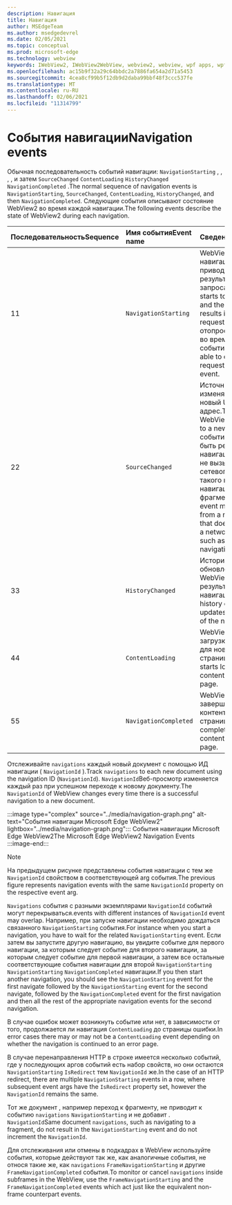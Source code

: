 ```yaml
---
description: Навигация
title: Навигация
author: MSEdgeTeam
ms.author: msedgedevrel
ms.date: 02/05/2021
ms.topic: conceptual
ms.prod: microsoft-edge
ms.technology: webview
keywords: IWebView2, IWebView2WebView, webview2, webview, wpf apps, wpf, edge, ICoreWebView2, ICoreWebView2Host, элемент управления браузера, edge html
ms.openlocfilehash: ac15b9f32a29c64bbdc2a7886fa654a2d71a5453
ms.sourcegitcommit: 4cea8cf99b5f12db9d2daba99bbf48f3ccc537fe
ms.translationtype: MT
ms.contentlocale: ru-RU
ms.lasthandoff: 02/06/2021
ms.locfileid: "11314799"
---
```

# <span data-ttu-id="5222a-104">События навигации</span><span class="sxs-lookup"><span data-stu-id="5222a-104">Navigation events</span></span>  

<span data-ttu-id="5222a-105">Обычная последовательность событий навигации: `NavigationStarting` , , , , и затем `SourceChanged` `ContentLoading` `HistoryChanged` `NavigationCompleted` .</span><span class="sxs-lookup"><span data-stu-id="5222a-105">The normal sequence of navigation events is `NavigationStarting`, `SourceChanged`, `ContentLoading`, `HistoryChanged`, and then `NavigationCompleted`.</span></span>  <span data-ttu-id="5222a-106">Следующие события описывают состояние WebView2 во время каждой навигации.</span><span class="sxs-lookup"><span data-stu-id="5222a-106">The following events describe the state of WebView2 during each navigation.</span></span>  

| <span data-ttu-id="5222a-107">Последовательность</span><span class="sxs-lookup"><span data-stu-id="5222a-107">Sequence</span></span> | <span data-ttu-id="5222a-108">Имя события</span><span class="sxs-lookup"><span data-stu-id="5222a-108">Event name</span></span> | <span data-ttu-id="5222a-109">Сведения</span><span class="sxs-lookup"><span data-stu-id="5222a-109">Details</span></span> |  
|:--- |:--- |:--- |  
| <span data-ttu-id="5222a-110">1</span><span class="sxs-lookup"><span data-stu-id="5222a-110">1</span></span> | `NavigationStarting`  |  <span data-ttu-id="5222a-111">WebView2 начинает навигацию и приводит к результату сетевого запроса.</span><span class="sxs-lookup"><span data-stu-id="5222a-111">WebView2 starts to navigate and the navigation results in a network request.</span></span>  <span data-ttu-id="5222a-112">Хост может отопросить запрос во время события.</span><span class="sxs-lookup"><span data-stu-id="5222a-112">The host is able to disallow the request during the event.</span></span>  |  
| <span data-ttu-id="5222a-113">2</span><span class="sxs-lookup"><span data-stu-id="5222a-113">2</span></span> | `SourceChanged`  |  <span data-ttu-id="5222a-114">Источник WebView2 изменяется на новый URL-адрес.</span><span class="sxs-lookup"><span data-stu-id="5222a-114">The source of WebView2 changes to a new URL.</span></span>  <span data-ttu-id="5222a-115">Это событие может быть результатом навигации, которая не вызывает сетевого запроса, такого как навигация по фрагментам.</span><span class="sxs-lookup"><span data-stu-id="5222a-115">The event may result from a navigation that does not cause a network request such as a fragment navigation.</span></span>  |  
| <span data-ttu-id="5222a-116">3</span><span class="sxs-lookup"><span data-stu-id="5222a-116">3</span></span> | `HistoryChanged`  |  <span data-ttu-id="5222a-117">История обновлений WebView2 в результате навигации.</span><span class="sxs-lookup"><span data-stu-id="5222a-117">The history of WebView2 updates as a result of the navigation.</span></span>  |  
| <span data-ttu-id="5222a-118">4</span><span class="sxs-lookup"><span data-stu-id="5222a-118">4</span></span> | `ContentLoading`  |  <span data-ttu-id="5222a-119">WebView2 начинает загрузку контента для новой страницы.</span><span class="sxs-lookup"><span data-stu-id="5222a-119">WebView2 starts loading content for the new page.</span></span>  |  
| <span data-ttu-id="5222a-120">5</span><span class="sxs-lookup"><span data-stu-id="5222a-120">5</span></span> | `NavigationCompleted`  |  <span data-ttu-id="5222a-121">WebView2 завершает загрузку контента на новой странице.</span><span class="sxs-lookup"><span data-stu-id="5222a-121">WebView2 completes loading content on the new page.</span></span>  |  

<span data-ttu-id="5222a-122">Отслеживайте `navigations` каждый новый документ с помощью ИД навигации \( `NavigationId` \).</span><span class="sxs-lookup"><span data-stu-id="5222a-122">Track `navigations` to each new document using the navigation ID \(`NavigationId`\).</span></span>  <span data-ttu-id="5222a-123">`NavigationId`Веб-просмотр изменяется каждый раз при успешном переходе к новому документу.</span><span class="sxs-lookup"><span data-stu-id="5222a-123">The `NavigationId` of WebView changes every time there is a successful navigation to a new document.</span></span>

:::image type="complex" source="../media/navigation-graph.png" alt-text="События навигации Microsoft Edge WebView2" lightbox="../media/navigation-graph.png":::
   <span data-ttu-id="5222a-125">События навигации Microsoft Edge WebView2</span><span class="sxs-lookup"><span data-stu-id="5222a-125">The Microsoft Edge WebView2 Navigation Events</span></span>  
:::image-end:::  

> [!NOTE]
> <span data-ttu-id="5222a-126">На предыдущем рисунке представлены события навигации с тем же `NavigationId` свойством в соответствующей arg события.</span><span class="sxs-lookup"><span data-stu-id="5222a-126">The previous figure represents navigation events with the same `NavigationId` property on the respective event arg.</span></span>  

 `Navigations` <span data-ttu-id="5222a-127">события с разными экземплярами `NavigationId` событий могут перекрываться.</span><span class="sxs-lookup"><span data-stu-id="5222a-127">events with different instances of `NavigationId` event may overlap.</span></span>  <span data-ttu-id="5222a-128">Например, при запуске навигации необходимо дождаться связанного `NavigationStarting` события.</span><span class="sxs-lookup"><span data-stu-id="5222a-128">For instance when you start a navigation, you have to wait for the related `NavigationStarting` event.</span></span>  <span data-ttu-id="5222a-129">Если затем вы запустите другую навигацию, вы увидите событие для первого навигации, за которым следует событие для второго навигации, за которым следует событие для первой навигации, а затем все остальные соответствующие события навигации для второй `NavigationStarting` `NavigationStarting` `NavigationCompleted` навигации.</span><span class="sxs-lookup"><span data-stu-id="5222a-129">If you then start another navigation, you should see the `NavigationStarting` event for the first navigate followed by the `NavigationStarting` event for the second navigate, followed by the `NavigationCompleted` event for the first navigation and then all the rest of the appropriate navigation events for the second navigation.</span></span>  
 
 <span data-ttu-id="5222a-130">В случае ошибок может возникнуть событие или нет, в зависимости от того, продолжается ли навигация `ContentLoading` до страницы ошибки.</span><span class="sxs-lookup"><span data-stu-id="5222a-130">In error cases there may or may not be a `ContentLoading` event depending on whether the navigation is continued to an error page.</span></span>  
 
 <span data-ttu-id="5222a-131">В случае перенаправления HTTP в строке имеется несколько событий, где у последующих аргов событий есть набор свойств, но они остаются `NavigationStarting` `IsRedirect` тем `NavigationId` же.</span><span class="sxs-lookup"><span data-stu-id="5222a-131">In the case of an HTTP redirect, there are multiple `NavigationStarting` events in a row, where subsequent event args have the `IsRedirect` property set, however the `NavigationId` remains the same.</span></span>  
 
 <span data-ttu-id="5222a-132">Тот же документ , например переход к фрагменту, не приводит к событию `navigations` `NavigationStarting` и не добавит . `NavigationId`</span><span class="sxs-lookup"><span data-stu-id="5222a-132">Same document `navigations`, such as navigating to a fragment, do not result in the `NavigationStarting` event and do not increment the `NavigationId`.</span></span>  

<span data-ttu-id="5222a-133">Для отслеживания или отмены в подкадрах в WebView используйте события, которые действуют так же, как аналогичные события, не относя такие же, как `navigations` `FrameNavigationStarting` и другие `FrameNavigationCompleted` события.</span><span class="sxs-lookup"><span data-stu-id="5222a-133">To monitor or cancel `navigations` inside subframes in the WebView, use the `FrameNavigationStarting` and the `FrameNavigationCompleted` events which act just like the equivalent non-frame counterpart events.</span></span>  

<!-- links -->  
